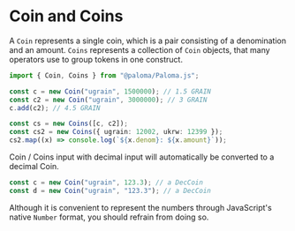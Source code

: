 # Coin and Coins

A `Coin` represents a single coin, which is a pair consisting of a denomination and an amount. `Coins` represents a collection of `Coin` objects, that many operators use to group tokens in one construct.

```ts
import { Coin, Coins } from "@paloma/Paloma.js";

const c = new Coin("ugrain", 1500000); // 1.5 GRAIN
const c2 = new Coin("ugrain", 3000000); // 3 GRAIN
c.add(c2); // 4.5 GRAIN

const cs = new Coins([c, c2]);
const cs2 = new Coins({ ugrain: 12002, ukrw: 12399 });
cs2.map((x) => console.log(`${x.denom}: ${x.amount}`));
```

Coin / Coins input with decimal input will automatically be converted to a decimal Coin.

```ts
const c = new Coin("ugrain", 123.3); // a DecCoin
const d = new Coin("ugrain", "123.3"); // a DecCoin
```

Although it is convenient to represent the numbers through JavaScript's native `Number` format, you should refrain from doing so.
